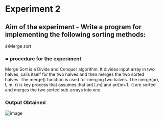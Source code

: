 #   Experiment 2
## Aim of the experiment - Write a program for implementing the following sorting methods:

a)Merge sort 

### = procedure for the experiment
Merge Sort is a Divide and Conquer algorithm. 
It divides input array in two halves, calls itself for the two halves and then merges the two sorted halves. 
The merge() function is used for merging two halves. 
The merge(arr, l, m, r) is key process that assumes that arr[l..m] and arr[m+1..r] are sorted and merges the two sorted sub-arrays into one.


### Output Obtained
![image](https://user-images.githubusercontent.com/77834002/106883104-893e7000-6705-11eb-88a0-2a0e1440adf3.png)


